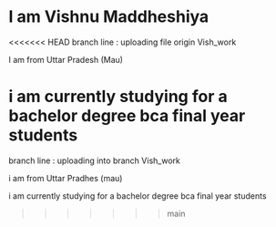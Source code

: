 I am Vishnu Maddheshiya
=======================
<<<<<<< HEAD
branch line : uploading file origin Vish_work

I am from Uttar Pradesh (Mau)

i am currently studying for a bachelor degree bca final year students 
=======
branch line : uploading into branch Vish_work

i am from Uttar Pradhes (mau)

i am currently studying for a bachelor degree bca final year students  
>>>>>>> main
